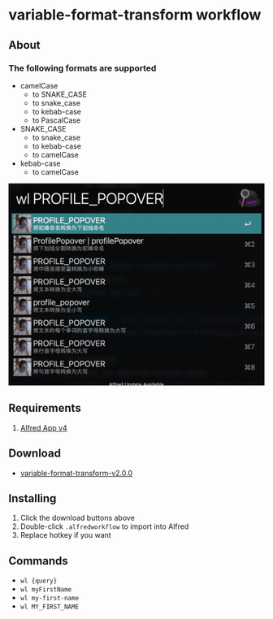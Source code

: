 variable-format-transform workflow
=====================

## About
### The following formats are supported
- camelCase
   - to SNAKE_CASE
   - to snake_case
   - to kebab-case
   - to PascalCase
- SNAKE_CASE
   - to snake_case
   - to kebab-case
   - to camelCase
- kebab-case
   - to camelCase

![variable-format-transform workflow](./screenshot.png)
## Requirements
1. [Alfred App v4](http://www.alfredapp.com/#download)

## Download
- [variable-format-transform-v2.0.0](https://raw.githubusercontent.com/lilywang711/alfred-workflow-transform/master/variable-format-transform.alfredworkflow)

## Installing
1. Click the download buttons above
2. Double-click `.alfredworkflow` to import into Alfred
3. Replace hotkey if you want

## Commands
- `wl {query}`
- `wl myFirstName`
- `wl my-first-name`
- `wl MY_FIRST_NAME`
